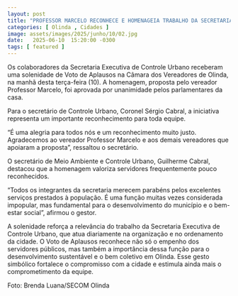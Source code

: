 ```yaml
---
layout: post
title: "PROFESSOR MARCELO RECONHECE E HOMENAGEIA TRABALHO DA SECRETARIA EXECUTIVA DE CONTROLE URBANO"
categories: [ Olinda , Cidades ]
image: assets/images/2025/junho/10/02.jpg
date:   2025-06-10  15:20:00 -0300
tags: [ featured ]
---
```

Os colaboradores da Secretaria Executiva de Controle Urbano receberam uma solenidade de Voto de Aplausos na Câmara dos Vereadores de Olinda, na manhã desta terça-feira (10). A homenagem, proposta pelo vereador Professor Marcelo, foi aprovada por unanimidade pelos parlamentares da casa.

Para o secretário de Controle Urbano, Coronel Sérgio Cabral, a iniciativa representa um importante reconhecimento para toda equipe.

“É uma alegria para todos nós e um reconhecimento muito justo. Agradecemos ao vereador Professor Marcelo e aos demais vereadores que apoiaram a proposta”, ressaltou o secretário.

O secretário de Meio Ambiente e Controle Urbano, Guilherme Cabral, destacou que a homenagem valoriza servidores frequentemente pouco reconhecidos.

“Todos os integrantes da secretaria merecem parabéns pelos excelentes serviços prestados à população. É uma função muitas vezes considerada impopular, mas fundamental para o desenvolvimento do município e o bem-estar social”, afirmou o gestor.

A solenidade reforça a relevância do trabalho da Secretaria Executiva de Controle Urbano, que atua diariamente na organização e no ordenamento da cidade. O Voto de Aplausos reconhece não só o empenho dos servidores públicos, mas também a importância dessa função para o desenvolvimento sustentável e o bem coletivo em Olinda. Esse gesto simbólico fortalece o compromisso com a cidade e estimula ainda mais o comprometimento da equipe.

Foto: Brenda Luana/SECOM Olinda